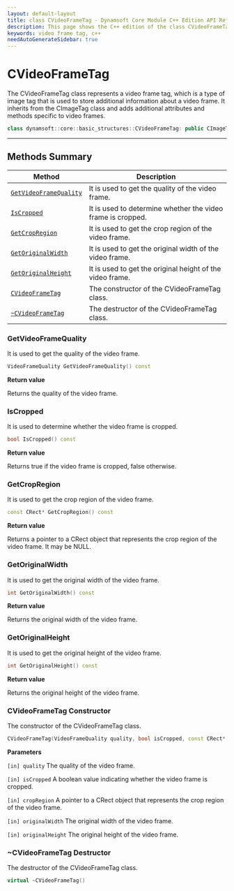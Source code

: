 ```yaml
---
layout: default-layout
title: class CVideoFrameTag - Dynamsoft Core Module C++ Edition API Reference
description: This page shows the C++ edition of the class CVideoFrameTag in Dynamsoft Core Module.
keywords: video frame tag, c++
needAutoGenerateSidebar: true
---
```


# CVideoFrameTag

The CVideoFrameTag class represents a video frame tag, which is a type of image tag that is used to store additional information about a video frame. It inherits from the CImageTag class and adds additional attributes and methods specific to video frames.

```cpp
class dynamsoft::core::basic_structures::CVideoFrameTag: public CImageTag 
```

---

## Methods Summary

| Method               | Description |
|----------------------|-------------|
| [`GetVideoFrameQuality`](#getvideoframequality) | It is used to get the quality of the video frame.|
| [`IsCropped`](#iscropped) | It is used to determine whether the video frame is cropped. |
| [`GetCropRegion`](#getcropregion) | It is used to get the crop region of the video frame. |
| [`GetOriginalWidth`](#getoriginalwidth) | It is used to get the original width of the video frame. |
| [`GetOriginalHeight`](#getoriginalheight) | It is used to get the original height of the video frame. |
| [`CVideoFrameTag`](#cvideoframetag-constructor) | The constructor of the CVideoFrameTag class. |
| [`~CVideoFrameTag`](#cvideoframetag-destructor) | The destructor of the CVideoFrameTag class. |

### GetVideoFrameQuality

It is used to get the quality of the video frame.

```cpp
VideoFrameQuality GetVideoFrameQuality() const
```

**Return value**

Returns the quality of the video frame.

### IsCropped

It is used to determine whether the video frame is cropped.

```cpp
bool IsCropped() const
```

**Return value**

Returns true if the video frame is cropped, false otherwise.

### GetCropRegion

It is used to get the crop region of the video frame.

```cpp
const CRect* GetCropRegion() const
```

**Return value**

Returns a pointer to a CRect object that represents the crop region of the video frame. It may be NULL.

### GetOriginalWidth

It is used to get the original width of the video frame.

```cpp
int GetOriginalWidth() const
```

**Return value**

Returns the original width of the video frame.

### GetOriginalHeight

It is used to get the original height of the video frame.

```cpp
int GetOriginalHeight() const
```

**Return value**

Returns the original height of the video frame.

### CVideoFrameTag Constructor

The constructor of the CVideoFrameTag class.

```cpp
CVideoFrameTag(VideoFrameQuality quality, bool isCropped, const CRect* cropRegion, int originalWidth, int originalHidth)
```

**Parameters**

`[in] quality` The quality of the video frame.

`[in] isCropped` A boolean value indicating whether the video frame is cropped.

`[in] cropRegion` A pointer to a CRect object that represents the crop region of the video frame.

`[in] originalWidth` The original width of the video frame.

`[in] originalHeight` The original height of the video frame.

### ~CVideoFrameTag Destructor

The destructor of the CVideoFrameTag class.

```cpp
virtual ~CVideoFrameTag()
```

